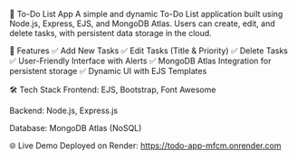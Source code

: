 📝 To-Do List App
A simple and dynamic To-Do List application built using Node.js, Express, EJS, and MongoDB Atlas.
Users can create, edit, and delete tasks, with persistent data storage in the cloud.

🚀 Features
✅ Add New Tasks
✅ Edit Tasks (Title & Priority)
✅ Delete Tasks
✅ User-Friendly Interface with Alerts
✅ MongoDB Atlas Integration for persistent storage
✅ Dynamic UI with EJS Templates

🛠️ Tech Stack
Frontend: EJS, Bootstrap, Font Awesome

Backend: Node.js, Express.js

Database: MongoDB Atlas (NoSQL)

🌐 Live Demo
Deployed on Render: https://todo-app-mfcm.onrender.com
